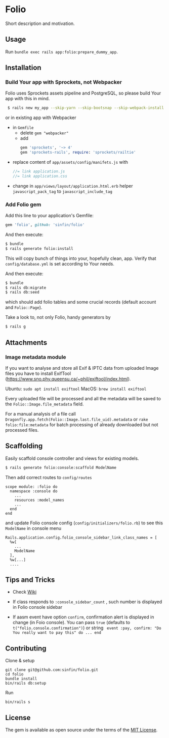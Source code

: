 # Folio
Short description and motivation.

## Usage
Run `bundle exec rails app:folio:prepare_dummy_app`.

## Installation
### Build Your app with Sprockets, not Webpacker
Folio uses Sprockets assets pipeline and PostgreSQL, so please build Your app with this in mind.

```bash
 $ rails new my_app --skip-yarn --skip-bootsnap --skip-webpack-install -d postgresql
```

or in existing app with Webpacker

- in `Gemfile`
  - delete `gem "webpacker"`
  - add
    ```ruby
    gem 'sprockets', '~> 4'
    gem 'sprockets-rails', require: 'sprockets/railtie'
    ```
- replace content of `app/assets/config/manifets.js` with
  ```javascript
  //= link application.js
  //= link application.css
  ```
- change in `app/views/layout/application.html.erb`  helper `javascript_pack_tag` to `javascript_include_tag`


### Add Folio gem

Add this line to your application's Gemfile:

```ruby
gem 'folio', github: 'sinfin/folio'
```

And then execute:

```bash
$ bundle
$ rails generate folio:install
```

This will copy bunch of things into your, hopefully clean, app. Verify that `config/database.yml` is set according to Your needs.

And then execute:

```bash
$ bundle
$ rails db:migrate
$ rails db:seed
```

which should add folio tables and some crucial records (default account and `Folio::Page`).

Take a look to, not only Folio, handy generators by
```bash
$ rails g
```


## Attachments

### Image metadata module

If you want to analyse and store all Exif & IPTC data from uploaded Image files
you have to install ExifTool (https://www.sno.phy.queensu.ca/~phil/exiftool/index.html).

Ubuntu: `sudo apt install exiftool`
MacOS: `brew install exiftool`

Every uploaded file will be processed and all the metadata will be saved
to the `Folio::Image.file_metadata` field.

For a manual analysis of a file call `Dragonfly.app.fetch(Folio::Image.last.file_uid).metadata`
or `rake folio:file:metadata` for batch processing of already downloaded but not
 processed files.

## Scaffolding

Easily scaffold console controller and views for existing models.

```bash
$ rails generate folio:console:scaffold ModelName
```
Then add correct routes to `config/routes`
```
scope module: :folio do
  namespace :console do
    ...
    resources :model_names
    ...
  end
end
```
and update Folio console config (`config/initializers/folio.rb`) to see this `ModelName` in console menu
```
Rails.application.config.folio_console_sidebar_link_class_names = [
  %w[
    ...
    ModelName
  ],
  %w[...]
  ....
```

## Tips and Tricks
- Check [Wiki](https://github.com/sinfin/folio/wiki)

- If  class responds to `:console_sidebar_count` , such number is displayed in Folio console sidebar
- If aasm event have option `confirm`, confirmation alert is displayed in change (in Foio console). You can pass `true` (defaults to `t("folio.console.confirmation")`) or string ` event :pay, confirm: "Do You really want to pay this" do ... end`

## Contributing

Clone & setup

```
git clone git@github.com:sinfin/folio.git
cd folio
bundle install
bin/rails db:setup
```

Run

```
bin/rails s
```

## License
The gem is available as open source under the terms of the [MIT License](http://opensource.org/licenses/MIT).
